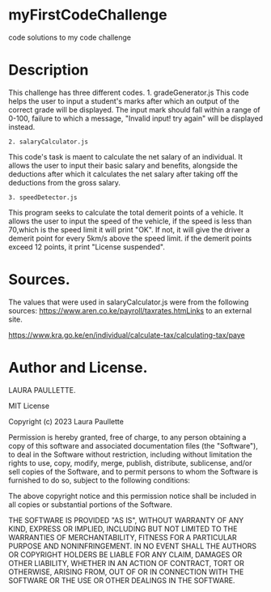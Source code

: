 # myFirstCodeChallenge
code solutions to my code challenge

# Description
This challenge has three different codes.
    1. gradeGenerator.js
This code helps the user to input a student's marks after which an output of the correct grade will be displayed.
The input mark should fall within a range of 0-100, failure to which a message, "Invalid input! try again" will be displayed instead.

    2. salaryCalculator.js
This code's task is maent to calculate the net salary of an individual.
It allows the user to input their basic salary and benefits, alongside the deductions after which it calculates the net salary after taking off the deductions from the gross salary.

    3. speedDetector.js
This program seeks to calculate the total demerit points of a vehicle.
It allows the user to input the speed of the vehicle, if the speed is less than 70,which is the speed limit it will print "OK". If not, it will give the driver a demerit point for every 5km/s above the speed limit. if the demerit points exceed 12 points, it print "License suspended".

# Sources.
The values that were used in salaryCalculator.js were from the following sources:
https://www.aren.co.ke/payroll/taxrates.htmLinks to an external site.  

https://www.kra.go.ke/en/individual/calculate-tax/calculating-tax/paye

# Author and License.
LAURA PAULLETTE.


MIT License

Copyright (c) 2023 Laura Paullette

Permission is hereby granted, free of charge, to any person obtaining a copy
of this software and associated documentation files (the "Software"), to deal
in the Software without restriction, including without limitation the rights
to use, copy, modify, merge, publish, distribute, sublicense, and/or sell
copies of the Software, and to permit persons to whom the Software is
furnished to do so, subject to the following conditions:

The above copyright notice and this permission notice shall be included in all
copies or substantial portions of the Software.

THE SOFTWARE IS PROVIDED "AS IS", WITHOUT WARRANTY OF ANY KIND, EXPRESS OR
IMPLIED, INCLUDING BUT NOT LIMITED TO THE WARRANTIES OF MERCHANTABILITY,
FITNESS FOR A PARTICULAR PURPOSE AND NONINFRINGEMENT. IN NO EVENT SHALL THE
AUTHORS OR COPYRIGHT HOLDERS BE LIABLE FOR ANY CLAIM, DAMAGES OR OTHER
LIABILITY, WHETHER IN AN ACTION OF CONTRACT, TORT OR OTHERWISE, ARISING FROM,
OUT OF OR IN CONNECTION WITH THE SOFTWARE OR THE USE OR OTHER DEALINGS IN THE
SOFTWARE.

